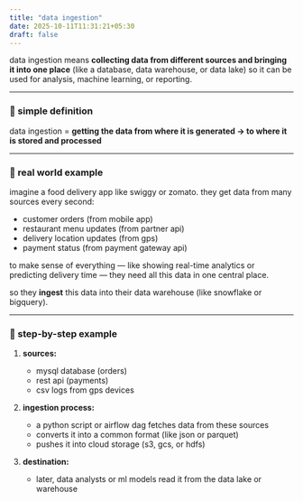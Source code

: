 ```yaml
---
title: "data ingestion"
date: 2025-10-11T11:31:21+05:30
draft: false
---
```


data ingestion means **collecting data from different sources and bringing it into one place** (like a database, data warehouse, or data lake) so it can be used for analysis, machine learning, or reporting.

---

### 🔹 simple definition

data ingestion = **getting the data from where it is generated → to where it is stored and processed**

---

### 🔹 real world example

imagine a food delivery app like swiggy or zomato.
they get data from many sources every second:

- customer orders (from mobile app)
- restaurant menu updates (from partner api)
- delivery location updates (from gps)
- payment status (from payment gateway api)

to make sense of everything — like showing real-time analytics or predicting delivery time — they need all this data in one central place.

so they **ingest** this data into their data warehouse (like snowflake or bigquery).

---

### 🔹 step-by-step example

1. **sources:**

   - mysql database (orders)
   - rest api (payments)
   - csv logs from gps devices

2. **ingestion process:**

   - a python script or airflow dag fetches data from these sources
   - converts it into a common format (like json or parquet)
   - pushes it into cloud storage (s3, gcs, or hdfs)

3. **destination:**

   - later, data analysts or ml models read it from the data lake or warehouse
